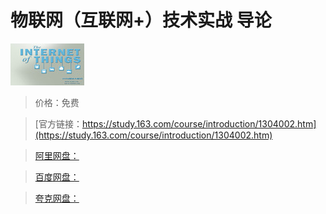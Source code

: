 # 物联网（互联网+）技术实战 导论

![img](../../../assets/study163/free/6630736812700768116.jpg)

> 价格：免费

> [官方链接：https://study.163.com/course/introduction/1304002.htm](https://study.163.com/course/introduction/1304002.htm)

> [阿里网盘：]()

> [百度网盘：]()

> [夸克网盘：]()
